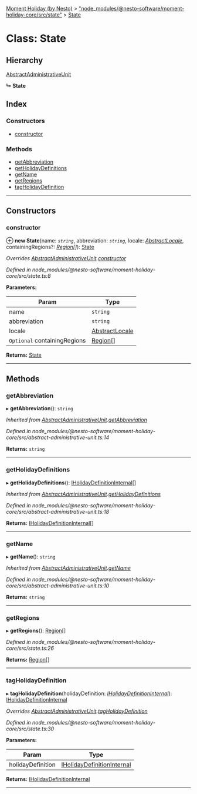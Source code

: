 [Moment Holiday (by Nesto)](../README.md) > ["node_modules/@nesto-software/moment-holiday-core/src/state"](../modules/_node_modules__nesto_software_moment_holiday_core_src_state_.md) > [State](../classes/_node_modules__nesto_software_moment_holiday_core_src_state_.state.md)

# Class: State

## Hierarchy

 [AbstractAdministrativeUnit](_node_modules__nesto_software_moment_holiday_core_src_abstract_administrative_unit_.abstractadministrativeunit.md)

**↳ State**

## Index

### Constructors

* [constructor](_node_modules__nesto_software_moment_holiday_core_src_state_.state.md#constructor)

### Methods

* [getAbbreviation](_node_modules__nesto_software_moment_holiday_core_src_state_.state.md#getabbreviation)
* [getHolidayDefinitions](_node_modules__nesto_software_moment_holiday_core_src_state_.state.md#getholidaydefinitions)
* [getName](_node_modules__nesto_software_moment_holiday_core_src_state_.state.md#getname)
* [getRegions](_node_modules__nesto_software_moment_holiday_core_src_state_.state.md#getregions)
* [tagHolidayDefinition](_node_modules__nesto_software_moment_holiday_core_src_state_.state.md#tagholidaydefinition)

---

## Constructors

<a id="constructor"></a>

###  constructor

⊕ **new State**(name: *`string`*, abbreviation: *`string`*, locale: *[AbstractLocale](_node_modules__nesto_software_moment_holiday_core_src_abstract_locale_.abstractlocale.md)*, containingRegions?: *[Region](_node_modules__nesto_software_moment_holiday_core_src_region_.region.md)[]*): [State](_node_modules__nesto_software_moment_holiday_core_src_state_.state.md)

*Overrides [AbstractAdministrativeUnit](_node_modules__nesto_software_moment_holiday_core_src_abstract_administrative_unit_.abstractadministrativeunit.md).[constructor](_node_modules__nesto_software_moment_holiday_core_src_abstract_administrative_unit_.abstractadministrativeunit.md#constructor)*

*Defined in node_modules/@nesto-software/moment-holiday-core/src/state.ts:8*

**Parameters:**

| Param | Type |
| ------ | ------ |
| name | `string` |
| abbreviation | `string` |
| locale | [AbstractLocale](_node_modules__nesto_software_moment_holiday_core_src_abstract_locale_.abstractlocale.md) |
| `Optional` containingRegions | [Region](_node_modules__nesto_software_moment_holiday_core_src_region_.region.md)[] |

**Returns:** [State](_node_modules__nesto_software_moment_holiday_core_src_state_.state.md)

___

## Methods

<a id="getabbreviation"></a>

###  getAbbreviation

▸ **getAbbreviation**(): `string`

*Inherited from [AbstractAdministrativeUnit](_node_modules__nesto_software_moment_holiday_core_src_abstract_administrative_unit_.abstractadministrativeunit.md).[getAbbreviation](_node_modules__nesto_software_moment_holiday_core_src_abstract_administrative_unit_.abstractadministrativeunit.md#getabbreviation)*

*Defined in node_modules/@nesto-software/moment-holiday-core/src/abstract-administrative-unit.ts:14*

**Returns:** `string`

___
<a id="getholidaydefinitions"></a>

###  getHolidayDefinitions

▸ **getHolidayDefinitions**(): [IHolidayDefinitionInternal](../interfaces/_node_modules__nesto_software_moment_holiday_core_src_holiday_definition_interface_.iholidaydefinitioninternal.md)[]

*Inherited from [AbstractAdministrativeUnit](_node_modules__nesto_software_moment_holiday_core_src_abstract_administrative_unit_.abstractadministrativeunit.md).[getHolidayDefinitions](_node_modules__nesto_software_moment_holiday_core_src_abstract_administrative_unit_.abstractadministrativeunit.md#getholidaydefinitions)*

*Defined in node_modules/@nesto-software/moment-holiday-core/src/abstract-administrative-unit.ts:18*

**Returns:** [IHolidayDefinitionInternal](../interfaces/_node_modules__nesto_software_moment_holiday_core_src_holiday_definition_interface_.iholidaydefinitioninternal.md)[]

___
<a id="getname"></a>

###  getName

▸ **getName**(): `string`

*Inherited from [AbstractAdministrativeUnit](_node_modules__nesto_software_moment_holiday_core_src_abstract_administrative_unit_.abstractadministrativeunit.md).[getName](_node_modules__nesto_software_moment_holiday_core_src_abstract_administrative_unit_.abstractadministrativeunit.md#getname)*

*Defined in node_modules/@nesto-software/moment-holiday-core/src/abstract-administrative-unit.ts:10*

**Returns:** `string`

___
<a id="getregions"></a>

###  getRegions

▸ **getRegions**(): [Region](_node_modules__nesto_software_moment_holiday_core_src_region_.region.md)[]

*Defined in node_modules/@nesto-software/moment-holiday-core/src/state.ts:26*

**Returns:** [Region](_node_modules__nesto_software_moment_holiday_core_src_region_.region.md)[]

___
<a id="tagholidaydefinition"></a>

###  tagHolidayDefinition

▸ **tagHolidayDefinition**(holidayDefinition: *[IHolidayDefinitionInternal](../interfaces/_node_modules__nesto_software_moment_holiday_core_src_holiday_definition_interface_.iholidaydefinitioninternal.md)*): [IHolidayDefinitionInternal](../interfaces/_node_modules__nesto_software_moment_holiday_core_src_holiday_definition_interface_.iholidaydefinitioninternal.md)

*Overrides [AbstractAdministrativeUnit](_node_modules__nesto_software_moment_holiday_core_src_abstract_administrative_unit_.abstractadministrativeunit.md).[tagHolidayDefinition](_node_modules__nesto_software_moment_holiday_core_src_abstract_administrative_unit_.abstractadministrativeunit.md#tagholidaydefinition)*

*Defined in node_modules/@nesto-software/moment-holiday-core/src/state.ts:30*

**Parameters:**

| Param | Type |
| ------ | ------ |
| holidayDefinition | [IHolidayDefinitionInternal](../interfaces/_node_modules__nesto_software_moment_holiday_core_src_holiday_definition_interface_.iholidaydefinitioninternal.md) |

**Returns:** [IHolidayDefinitionInternal](../interfaces/_node_modules__nesto_software_moment_holiday_core_src_holiday_definition_interface_.iholidaydefinitioninternal.md)

___

